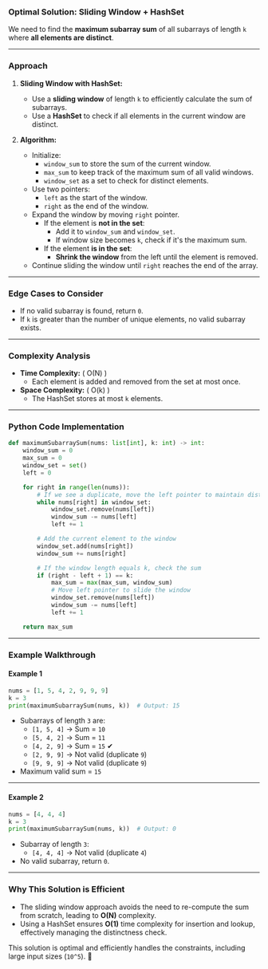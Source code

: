 ### **Optimal Solution: Sliding Window + HashSet**

We need to find the **maximum subarray sum** of all subarrays of length `k` where **all elements are distinct**.

---

### **Approach**

1. **Sliding Window with HashSet:**
   - Use a **sliding window** of length `k` to efficiently calculate the sum of subarrays.
   - Use a **HashSet** to check if all elements in the current window are distinct.

2. **Algorithm:**
   - Initialize:
     - `window_sum` to store the sum of the current window.
     - `max_sum` to keep track of the maximum sum of all valid windows.
     - `window_set` as a set to check for distinct elements.
   - Use two pointers:
     - `left` as the start of the window.
     - `right` as the end of the window.
   - Expand the window by moving `right` pointer.
     - If the element is **not in the set**:
       - Add it to `window_sum` and `window_set`.
       - If window size becomes `k`, check if it's the maximum sum.
     - If the element **is in the set**:
       - **Shrink the window** from the left until the element is removed.
   - Continue sliding the window until `right` reaches the end of the array.

---

### **Edge Cases to Consider**
- If no valid subarray is found, return `0`.
- If `k` is greater than the number of unique elements, no valid subarray exists.

---

### **Complexity Analysis**
- **Time Complexity:** \( O(N) \)
  - Each element is added and removed from the set at most once.
- **Space Complexity:** \( O(k) \)
  - The HashSet stores at most `k` elements.

---

### **Python Code Implementation**

```python
def maximumSubarraySum(nums: list[int], k: int) -> int:
    window_sum = 0
    max_sum = 0
    window_set = set()
    left = 0

    for right in range(len(nums)):
        # If we see a duplicate, move the left pointer to maintain distinct elements
        while nums[right] in window_set:
            window_set.remove(nums[left])
            window_sum -= nums[left]
            left += 1

        # Add the current element to the window
        window_set.add(nums[right])
        window_sum += nums[right]

        # If the window length equals k, check the sum
        if (right - left + 1) == k:
            max_sum = max(max_sum, window_sum)
            # Move left pointer to slide the window
            window_set.remove(nums[left])
            window_sum -= nums[left]
            left += 1

    return max_sum
```

---

### **Example Walkthrough**

#### **Example 1**
```python
nums = [1, 5, 4, 2, 9, 9, 9]
k = 3
print(maximumSubarraySum(nums, k))  # Output: 15
```
- Subarrays of length `3` are:
  - `[1, 5, 4]` → Sum = `10`
  - `[5, 4, 2]` → Sum = `11`
  - `[4, 2, 9]` → Sum = `15` ✔
  - `[2, 9, 9]` → Not valid (duplicate `9`)
  - `[9, 9, 9]` → Not valid (duplicate `9`)
- Maximum valid sum = `15`

---

#### **Example 2**
```python
nums = [4, 4, 4]
k = 3
print(maximumSubarraySum(nums, k))  # Output: 0
```
- Subarray of length `3`:
  - `[4, 4, 4]` → Not valid (duplicate `4`)
- No valid subarray, return `0`.

---

### **Why This Solution is Efficient**
- The sliding window approach avoids the need to re-compute the sum from scratch, leading to **O(N)** complexity.
- Using a HashSet ensures **O(1)** time complexity for insertion and lookup, effectively managing the distinctness check.

This solution is optimal and efficiently handles the constraints, including large input sizes (`10^5`). 🚀
